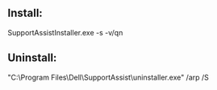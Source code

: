 ## Install:
SupportAssistInstaller.exe -s -v/qn

## Uninstall:
"C:\Program Files\Dell\SupportAssist\uninstaller.exe" /arp /S
